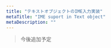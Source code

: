 ```yaml
---
title: "テキストオブジェクトのIME入力実装"
metaTitle: "IME suport in Text object"
metaDescription: ""
---
```


> 今後追加予定
